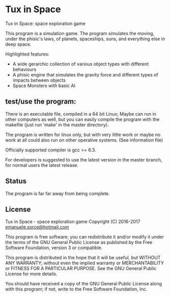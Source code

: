 # Tux in Space
Tux in Space: space exploration game

This program is a simulation game. The program simulates the moving, under
the phisic's laws, of planets, spaceships, suns, and everything else in 
deep space.

Highlighted features:
- A wide gerarchic collection of various object types with different
behaviours
- A phisic engine that simulates the gravity force and different types of 
impacts between objects
- Space Monsters with basic AI

test/use the program:
-------------------------
There is an executable file, compiled in a 64 bit Linux; Maybe can run
in other computers as well, but you can easily compile the program with
the makefile (just run 'make' in the master directory).

The program is written for linux only, but with very little work or maybe no work at all could also
run on other operative systems. (See information file)

Officially supported compiler is gcc >= 6.3.

For developers is suggested to use the latest version in the 
master branch, for normal users the latest release.

Status
------
The program is far far away from being complete.

License
------
Tux in Space - space exploration game
Copyright (C) 2016-2017 emanuele.sorce@hotmail.com

This program is free software; you can redistribute it and/or modify
it under the terms of the GNU General Public License as published by
the Free Software Foundation, version 3 or compatible.

This program is distributed in the hope that it will be useful,
but WITHOUT ANY WARRANTY; without even the implied warranty or
MERCHANTABILITY or FITNESS FOR A PARTICULAR PURPOSE.  See the
GNU General Public License for more details.

You should have received a copy of the GNU General Public License
along with this program; if not, write to the Free Software
Foundation, Inc.
